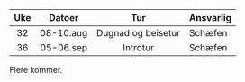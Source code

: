 |  Uke  |  Datoer   |             Tur             | Ansvarlig        |
| :---: | :-------: | :-------------------------: | :--------------- |
|  32   | 08-10.aug | Dugnad og beisetur          | Schæfen          |
|  36   | 05-06.sep |   Introtur                  | Schæfen          |

Flere kommer.
